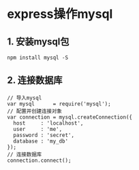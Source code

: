 # express操作mysql
## 1. 安装mysql包
``` npm install mysql -S ```

## 2. 连接数据库
```
// 导入mysql
var mysql      = require('mysql');
// 配置并创建连接对象
var connection = mysql.createConnection({
  host     : 'localhost',
  user     : 'me',
  password : 'secret',
  database : 'my_db'
});
// 连接数据库
connection.connect();
```




